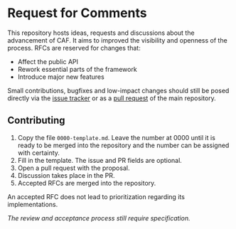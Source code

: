 # Request for Comments

This repository hosts ideas, requests and discussions about the advancement of CAF. It aims to improved the visibility and openness of the process. RFCs are reserved for changes that:

* Affect the public API
* Rework essential parts of the framework
* Introduce major new features

Small contributions, bugfixes and low-impact changes should still be posed directly via the [issue tracker](https://github.com/actor-framework/actor-framework/issues) or as a [pull request](https://github.com/actor-framework/actor-framework/pulls) of the main repository.

## Contributing

1. Copy the file `0000-template.md`. Leave the number at 0000 until it is ready to be merged into the repository and the number can be assigned with certainty.
2. Fill in the template. The issue and PR fields are optional.
3. Open a pull request with the proposal.
4. Discussion takes place in the PR.
5. Accepted RFCs are merged into the repository.

An accepted RFC does not lead to prioritization regarding its implementations. 

*The review and acceptance process still require specification.*